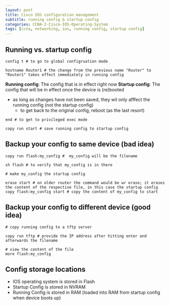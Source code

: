 ```yaml
--- 
layout: post 
title: Cisco IOS configuration management
subtitle: running config & startup config
categories: CCNA-2-Cisco-IOS-Operating-System
tags: [ccna, networking, ios, running config, startup config]
---
```


## Running vs. startup config


```
config t # to go to global configruation mode
```
```
hostname Router1 # the change from the previous name "Router" to "Router1" takes effect immediately in running config
```

**Running config**: The config that is in effect right now
**Startup config**: The config that will be in effect once the device is (re)booted

- as long as changes have not been saved, they wil only afffect the running config (not the startup config)
    - to get back to the original config, reboot (as the last resort)

```
end # to get to privileged exec mode
```
```
copy run start # save running config to startup config
```

 
## Backup your config to same device (bad idea)

```
copy run flash:my_config #  my_config will be the filename
```
```
sh flash # to verify that my_config is in there
```
```
# make my_config the startup config

erase start # on older router the command would be wr erase; it erases the content of the respective file, in this case the startup config
copy flash:my_config start # copy the content of my_config to start 
```

## Backup your config to different device (good idea)

```
# copy running config to a tftp server

copy run tftp # provide the IP address after hitting enter and afterwards the filename
```

```
# view the content of the file
more flash:my_config 
```

## Config storage locations

- IOS operating system is stored in Flash
- Startup Config is stored in NVRAM
- Running Config is stored in RAM (loaded into RAM from startup config when device boots up)


